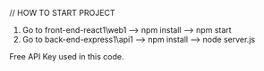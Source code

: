 // HOW TO START PROJECT

1. Go to front-end-react1\web1 --> npm install --> npm start
2. Go to back-end-express1\api1 --> npm install --> node server.js

Free API Key used in this code.
